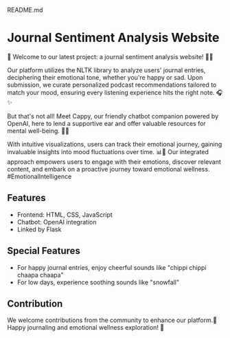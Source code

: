 README.md

# Journal Sentiment Analysis Website

🌟 Welcome to our latest project: a journal sentiment analysis website! 📝💬

Our platform utilizes the NLTK library to analyze users' journal entries, deciphering their emotional tone, whether you're happy or sad. Upon submission, we curate personalized podcast recommendations tailored to match your mood, ensuring every listening experience hits the right note. 🎧✨ 

But that's not all! Meet Cappy, our friendly chatbot companion powered by OpenAI, here to lend a supportive ear and offer valuable resources for mental well-being. 💬🤖 

With intuitive visualizations, users can track their emotional journey, gaining invaluable insights into mood fluctuations over time. 📊💭 Our integrated approach empowers users to engage with their emotions, discover relevant content, and embark on a proactive journey toward emotional wellness. #EmotionalIntelligence

## Features
- Frontend: HTML, CSS, JavaScript
- Chatbot: OpenAI integration
- Linked by Flask

## Special Features
- For happy journal entries, enjoy cheerful sounds like "chippi chippi chaapa chaapa"
- For low days, experience soothing sounds like "snowfall"


## Contribution
We welcome contributions from the community to enhance our platform.🚀 Happy journaling and emotional wellness exploration! 🚀
